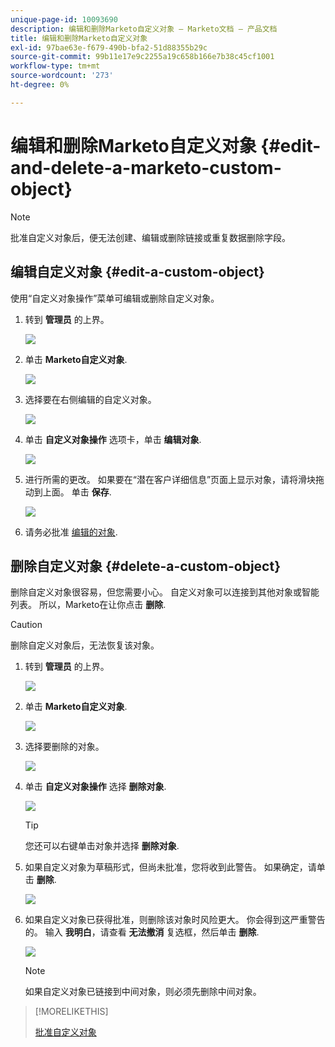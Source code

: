 ```yaml
---
unique-page-id: 10093690
description: 编辑和删除Marketo自定义对象 — Marketo文档 — 产品文档
title: 编辑和删除Marketo自定义对象
exl-id: 97bae63e-f679-490b-bfa2-51d88355b29c
source-git-commit: 99b11e17e9c2255a19c658b166e7b38c45cf1001
workflow-type: tm+mt
source-wordcount: '273'
ht-degree: 0%

---
```


# 编辑和删除Marketo自定义对象 {#edit-and-delete-a-marketo-custom-object}

>[!NOTE]
>
>批准自定义对象后，便无法创建、编辑或删除链接或重复数据删除字段。

## 编辑自定义对象 {#edit-a-custom-object}

使用“自定义对象操作”菜单可编辑或删除自定义对象。

1. 转到 **管理员** 的上界。

   ![](assets/edit-and-delete-a-marketo-custom-object-1.png)

1. 单击 **Marketo自定义对象**.

   ![](assets/edit-and-delete-a-marketo-custom-object-2.png)

1. 选择要在右侧编辑的自定义对象。

   ![](assets/edit-and-delete-a-marketo-custom-object-3.png)

1. 单击 **自定义对象操作** 选项卡，单击 **编辑对象**.

   ![](assets/edit-and-delete-a-marketo-custom-object-4.png)

1. 进行所需的更改。 如果要在“潜在客户详细信息”页面上显示对象，请将滑块拖动到上面。 单击 **保存**.

   ![](assets/edit-and-delete-a-marketo-custom-object-5.png)

1. 请务必批准 [编辑的对象](/help/marketo/product-docs/administration/marketo-custom-objects/approve-a-custom-object.md).

## 删除自定义对象 {#delete-a-custom-object}

删除自定义对象很容易，但您需要小心。 自定义对象可以连接到其他对象或智能列表。 所以，Marketo在让你点击 **删除**.

>[!CAUTION]
>
>删除自定义对象后，无法恢复该对象。

1. 转到 **管理员** 的上界。

   ![](assets/edit-and-delete-a-marketo-custom-object-6.png)

1. 单击 **Marketo自定义对象**.

   ![](assets/edit-and-delete-a-marketo-custom-object-7.png)

1. 选择要删除的对象。

   ![](assets/edit-and-delete-a-marketo-custom-object-8.png)

1. 单击 **自定义对象操作** 选择 **删除对象**.

   ![](assets/edit-and-delete-a-marketo-custom-object-9.png)

   >[!TIP]
   >
   >您还可以右键单击对象并选择 **删除对象**.

1. 如果自定义对象为草稿形式，但尚未批准，您将收到此警告。 如果确定，请单击 **删除**.

   ![](assets/edit-and-delete-a-marketo-custom-object-10.png)

1. 如果自定义对象已获得批准，则删除该对象时风险更大。 你会得到这严重警告的。 输入 **我明白**，请查看 **无法撤消** 复选框，然后单击 **删除**.

   ![](assets/edit-and-delete-a-marketo-custom-object-11.png)

   >[!NOTE]
   >
   >如果自定义对象已链接到中间对象，则必须先删除中间对象。

>[!MORELIKETHIS]
>
>[批准自定义对象](/help/marketo/product-docs/administration/marketo-custom-objects/approve-a-custom-object.md)
